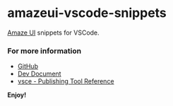 # amazeui-vscode-snippets

[Amaze UI](https://github.com/amazeui/amazeui) snippets for VSCode.

### For more information

* [GitHub](https://github.com/amazeui/snippets)
* [Dev Document](https://code.visualstudio.com/docs/extensions/example-hello-world)
* [vsce - Publishing Tool Reference](https://code.visualstudio.com/docs/tools/vscecli)

**Enjoy!**
